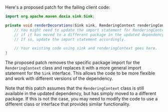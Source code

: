 Here's a proposed patch for the failing client code:

```java
import org.apache.maven.doxia.sink.Sink;

private void renderDecorations(Sink sink, RenderingContext renderingContext) {
    // You might need to update the import statement for RenderingContext
    // if it has moved to a different package in the updated dependency.
    // If so, update the import statement accordingly.

    // Your existing code using sink and renderingContext goes here.
}
```

The proposed patch removes the specific package import for the `RenderingContext` class and replaces it with a more general import statement for the `Sink` interface. This allows the code to be more flexible and work with different versions of the dependency.

Note that this patch assumes that the `RenderingContext` class is still available in the updated dependency, but has simply moved to a different package. If this is not the case, you may need to modify the code to use a different class or interface that provides similar functionality.